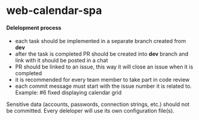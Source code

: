 # web-calendar-spa

#### Delelopment process
- each task should be implemented in a separate branch created from **dev**
- after the task is completed PR should be created into **dev** branch and link with it should be posted in a chat
- PR should be linked to an issue, this way it will close an issue when it is completed
- it is recommended for every team member to take part in code review
- each commit message must start with the issue number it is related to. Example: #6 fixed displaying calendar grid

Sensitive data (accounts, passwords, connection strings, etc.) should not be committed. Every deleloper will use its own configuration file(s).
